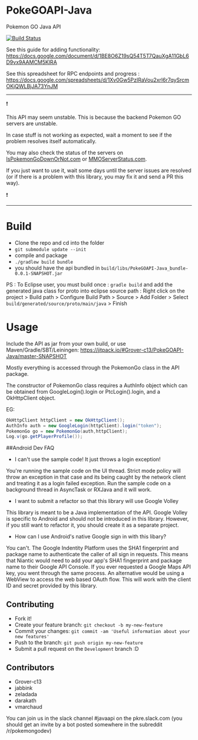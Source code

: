 
# PokeGOAPI-Java
Pokemon GO Java API

[![Build Status](https://travis-ci.org/Grover-c13/PokeGOAPI-Java.svg?branch=master)](https://travis-ci.org/Grover-c13/PokeGOAPI-Java)

See this guide for adding functionality:
   https://docs.google.com/document/d/1BE8O6Z19sQ54T5T7QauXgA11GbL6D9vx9AAMCM5KlRA

See this spreadsheet for RPC endpoints and progress :
   https://docs.google.com/spreadsheets/d/1Xv0Gw5PzIRaVou2xrl6r7qySrcmOKjQWLBjJA73YnJM

___
:exclamation:

This API may seem unstable. This is because the backend Pokemon GO servers are unstable.

In case stuff is not working as expected, wait a moment to see if the problem resolves itself automatically.

You may also check the status of the servers on [IsPokemonGoDownOrNot.com](http://ispokemongodownornot.com) or [MMOServerStatus.com](http://www.mmoserverstatus.com/pokemon_go).

If you just want to use it, wait some days until the server issues are resolved (or if there is a problem with this library, you may fix it and send a PR this way).

:exclamation:
___

# Build
  - Clone the repo and cd into the folder
  - `` git submodule update --init ``
  - compile and package
  - `` ./gradlew build bundle ``
  - you should have the api bundled in ``build/libs/PokeGOAPI-Java_bundle-0.0.1-SNAPSHOT.jar``

  PS : To Eclipse user, you must build once : `` gradle build `` and add the generated java class for proto into eclipse source path : Right click on the project > Build path > Configure Build Path > Source > Add Folder > Select `build/generated/source/proto/main/java` > Finish

# Usage
Include the API as jar from your own build, or use Maven/Gradle/SBT/Leiningen: https://jitpack.io/#Grover-c13/PokeGOAPI-Java/master-SNAPSHOT

Mostly everything is accessed through the PokemonGo class in the API package.

The constructor of PokemonGo class requires a AuthInfo object which can be obtained from GoogleLogin().login or PtcLogin().login, and a OkHttpClient object.

EG:
```java
OkHttpClient httpClient = new OkHttpClient();
AuthInfo auth = new GoogleLogin(httpClient).login("token");           
PokemonGo go = new PokemonGo(auth,httpClient);
Log.v(go.getPlayerProfile());
```
##Android Dev FAQ

  - I can't use the sample code! It just throws a login exception!

You're running the sample code on the UI thread. Strict mode policy will throw an exception in that case and its being caught by the network client and treating it as a login failed exception. Run the sample code on a background thread in AsyncTask or RXJava and it will work.

  - I want to submit a refactor so that this library will use Google Volley

This library is meant to be a Java implementation of the API. Google Volley is specific to Android and should not be introduced in this library. However, if you still want to refactor it, you should create it as a separate project.

   - How can I use Android's native Google sign in with this libary?

You can't. The Google Indentity Platform uses the SHA1 fingerprint and package name to authenticate the caller of all sign in requests. This means that Niantic would need to add your app's SHA1 fingerprint and package name to their Google API Console. If you ever requested a Google Maps API key, you went through the same process. An alternative would be using a WebView to access the web based OAuth flow. This will work with the client ID and secret provided by this library.


## Contributing
  - Fork it!
  - Create your feature branch: `git checkout -b my-new-feature`
  - Commit your changes: `git commit -am 'Useful information about your new features'`
  - Push to the branch: `git push origin my-new-feature`
  - Submit a pull request on the `Development` branch :D

## Contributors
  - Grover-c13
  - jabbink
  - zeladada
  - darakath
  - vmarchaud

You can join us in the slack channel #javaapi on the pkre.slack.com (you should get an invite by a bot posted somewhere in the subreddit /r/pokemongodev)
